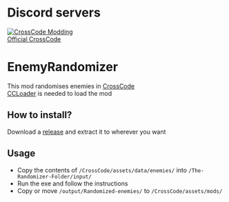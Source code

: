 # Discord servers
[![CrossCode Modding](https://img.shields.io/discord/382339402338402315.svg?label=CrossCode%20Modding)](https://discord.gg/SJmMZKy)<br>
[Official CrossCode](https://discord.gg/crosscode)

# EnemyRandomizer
This mod randomises enemies in [CrossCode](https://www.cross-code.com/en/home)<br>
[CCLoader](https://github.com/CCDirectLink/CCLoader) is needed to load the mod

## How to install?
Download a [release](https://github.com/ThePIE12/EnemyRandomizer/releases) and extract it to wherever you want

## Usage
* Copy the contents of `/CrossCode/assets/data/enemies/` into `/The-Randomizer-Folder/input/`
* Run the exe and follow the instructions
* Copy or move `/output/Randomized-enemies/` to `/CrossCode/assets/mods/`
